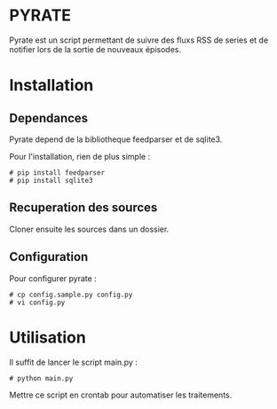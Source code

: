 # PYRATE
Pyrate est un script permettant de suivre des fluxs RSS de series et de notifier lors de la sortie de nouveaux épisodes.

# Installation
## Dependances
Pyrate depend de la bibliotheque feedparser et de sqlite3.

Pour l'installation, rien de plus simple :
```
# pip install feedparser
# pip install sqlite3
```

## Recuperation des sources
Cloner ensuite les sources dans un dossier.

## Configuration
Pour configurer pyrate :
```
# cp config.sample.py config.py
# vi config.py
```

# Utilisation

Il suffit de lancer le script main.py :
```
# python main.py
```

Mettre ce script en crontab pour automatiser les traitements.
